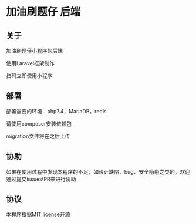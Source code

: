 # 加油刷题仔 后端


## 关于

加油刷题仔小程序的后端

使用Laravel框架制作

扫码立即使用小程序

## 部署

部署需要的环境：php7.4，MariaDB，redis

请使用composer安装依赖包

migration文件将在之后上传

## 协助

如果在使用过程中发现本程序的不足，如设计缺陷、bug、安全隐患之类的。欢迎通过提交issues\PR来进行协助



## 协议

本程序根据[MIT license](https://opensource.org/licenses/MIT)开源
